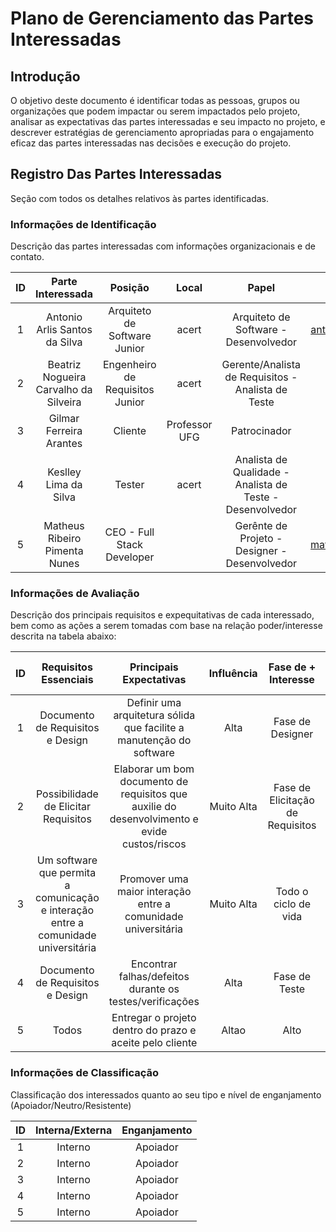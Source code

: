 # Plano de Gerenciamento das Partes Interessadas

## Introdução

O objetivo deste documento é identificar todas as pessoas, grupos ou organizações que podem impactar ou serem impactados pelo projeto, analisar as expectativas das partes interessadas e seu impacto no projeto, e descrever estratégias de gerenciamento apropriadas para o engajamento eficaz das partes interessadas nas decisões e execução do projeto. 

## Registro Das Partes Interessadas

Seção com todos os detalhes relativos às partes identificadas.

### Informações de Identificação

Descrição das partes interessadas com informações organizacionais e de contato.

| ID | Parte Interessada | Posição | Local | Papel | e-mail | Telefone |
|:--:|:-----------------:|:-------:|:-----:|:-----:|:------:|:--------:|
| 1 | Antonio Arlis Santos da Silva | Arquiteto de Software Junior | acert | Arquiteto de Software - Desenvolvedor | antonio.silva27@outlook.com | (62) 99189-236x |
| 2 | Beatriz Nogueira Carvalho da Silveira | Engenheiro de Requisitos Junior | acert | Gerente/Analista de Requisitos - Analista de Teste |  | (62) 99195-1501 |
| 3 | Gilmar Ferreira Arantes | Cliente | Professor UFG | Patrocinador | gilmar@inf.ufg.br | (62) 3521-1181 | 
| 4 | Keslley Lima da Silva | Tester | acert | Analista de Qualidade - Analista de Teste - Desenvolvedor | | (62) 99389-1248 |
| 5 | Matheus Ribeiro Pimenta Nunes | CEO - Full Stack Developer | | Gerênte de Projeto - Designer - Desenvolvedor| matheuspiment@hotmail.com | (62) 99662-869x | 

### Informações de Avaliação

Descrição dos principais requisitos e expequitativas de cada interessado, bem como as ações a serem tomadas com base na relação poder/interesse descrita na tabela abaixo:


| ID | Requisitos Essenciais | Principais Expectativas | Influência | Fase de + Interesse | Grau de Poder | Grau de Interesse |
|:--:|:---------------------:|:-----------------------:|:----------:|:-------------------:|:---------------:|:------------:|
| 1 | Documento de Requisitos e Design | Definir uma arquitetura sólida que facilite a manutenção do software | Alta | Fase de Designer | Alto | Alto |
| 2 | Possibilidade de Elicitar Requisitos | Elaborar um bom documento de requisitos que auxilie do desenvolvimento e evide custos/riscos| Muito Alta | Fase de Elicitação de Requisitos | Alto | Alto |
| 3 | Um software que permita a comunicação e interação entre a comunidade universitária | Promover uma maior interação entre a comunidade universitária | Muito Alta | Todo o ciclo de vida | Alto | Alto |
| 4 | Documento de Requisitos e Design | Encontrar falhas/defeitos durante os testes/verificações | Alta | Fase de Teste | Alto | Alto |
| 5 | Todos | Entregar o projeto dentro do prazo e aceite pelo cliente | Altao| Alto |

### Informações de Classificação

Classificação dos interessados quanto ao seu tipo e nível de enganjamento (Apoiador/Neutro/Resistente)

| ID | Interna/Externa | Enganjamento |
|:--:|:---------------:|:------------:|
| 1 | Interno | Apoiador |
| 2 | Interno | Apoiador |
| 3 | Interno | Apoiador |
| 4 | Interno | Apoiador |
| 5 | Interno | Apoiador |
